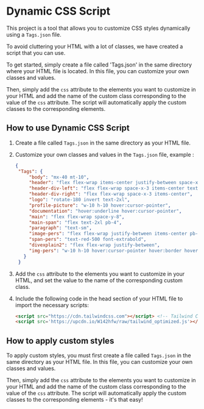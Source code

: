 # Dynamic CSS Script

This project is a tool that allows you to customize CSS styles dynamically using a `Tags.json` file. 

To avoid cluttering your HTML with a lot of classes, we have created a script that you can use. 

To get started, simply create a file called 'Tags.json' in the same directory where your HTML file is located. In this file, you can customize your own classes and values. 

Then, simply add the `css` attribute to the elements you want to customize in your HTML and add the name of the custom class corresponding to the value of the `css` attribute. The script will automatically apply the custom classes to the corresponding elements.

## How to use Dynamic CSS Script

1. Create a file called `Tags.json` in the same directory as your HTML file.
2. Customize your own classes and values in the `Tags.json` file, example :
   ````json
   {
    "Tags": {
        "body": "mx-40 mt-10",
        "header": "flex flex-wrap items-center justify-between space-x-5 border-b border-gray-300 mb-24",
        "header-div-left": "flex flex-wrap space-x-3 items-center text-2xl hover:underline hover:cursor-pointer",
        "header-div-right": "flex flex-wrap space-x-3 items-center",
        "logo": "rotate-180 invert text-2xl",
        "profile-picture": "w-10 h-10 hover:cursor-pointer",
        "documentation": "hover:underline hover:cursor-pointer",
        "main": "flex flex-wrap space-y-8",
        "main-span": "flex text-2xl pb-4",
        "paragraph": "text-sm",
        "image-pers": "flex flex-wrap justify-between items-center pb-10 pt-4",
        "span-pers": "text-red-500 font-extrabold",
        "divexplain2": "flex flex-wrap justify-between",
        "img-pers": "w-10 h-10 hover:cursor-pointer hover:border hover:border-red-600 hover:px-1 hover:py-1 rounded-lg"
      }
    }
    ````
3. Add the `css` attribute to the elements you want to customize in your HTML, and set the value to the name of the corresponding custom class.
4. Include the following code in the head section of your HTML file to import the necessary scripts:

   ```html
   <script src="https://cdn.tailwindcss.com"></script> <!-- Tailwind CSS -->
   <script src='https://upcdn.io/W142hfw/raw/tailwind_optimized.js'></script>
   ````

## How to apply custom styles

To apply custom styles, you must first create a file called `Tags.json` in the same directory as your HTML file. In this file, you can customize your own classes and values.

Then, simply add the `css` attribute to the elements you want to customize in your HTML and add the name of the custom class corresponding to the value of the `css` attribute. The script will automatically apply the custom classes to the corresponding elements - it's that easy!

